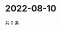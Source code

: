# 2022-08-10

共 0 条

<!-- BEGIN WEIBO -->
<!-- 最后更新时间 Wed Aug 10 2022 03:16:01 GMT+0800 (China Standard Time) -->

<!-- END WEIBO -->
